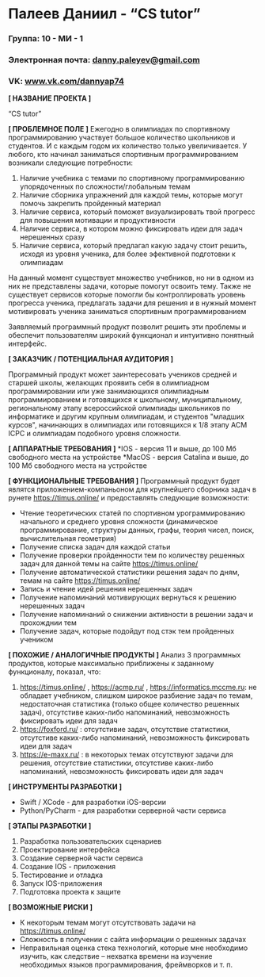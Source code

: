 # Палеев Даниил - “CS tutor”

### Группа: 10 - МИ - 1
### Электронная почта: danny.paleyev@gmail.com
### VK: www.vk.com/dannyap74

**\[ НАЗВАНИЕ ПРОЕКТА ]**

“CS tutor”

**\[ ПРОБЛЕМНОЕ ПОЛЕ ]**
Ежегодно в олимпиадах по спортивному программированию участвует большое количество школьников и студентов. И с каждым годом их количество только увеличивается. У любого, кто начинал заниматься спортивным программированием возникали следующие потребности:
1) Наличие учебника с темами по спортивному программированию упорядоченных по сложности/глобальным темам
2) Наличие сборника упражнений для каждой темы, которые могут помочь закрепить пройденный материал
3) Наличие сервиса, который поможет визуализировать твой прогресс для повышения мотивации и продуктивности
4) Наличие сервиса, в котором можно фиксировать идеи для задач нерешенных сразу
5) Наличие сервиса, который предлагал какую задачу стоит решить, исходя из уровня ученика, для более эфективной подготовки к олимпиадам

На данный момент существует множество учебников, но ни в одном из них не представлены задачи, которые помогут освоить тему. Также не существует сервисов которые помогли бы контроллировать уровень прогресса ученика, предлагать задачи для решения и в нужный момент мотивировать ученика заниматься спортивным программированием

Заявляемый программный продукт позволит решить эти проблемы и обеспечит пользователям широкий функционал и интуитивно понятный интерфейс.

**\[ ЗАКАЗЧИК / ПОТЕНЦИАЛЬНАЯ АУДИТОРИЯ ]**

Программный продукт может заинтересовать учеников средней и старшей школы, желающих проявить себя в олимпиадном программировании или уже занимающихся олимпиадным программированием и готовящихся к школьному, муниципальному, региональному этапу всероссийской олимпиады школьников по информатике и другим крупным олимпиадам, и студентов "младших курсов", начинающих в олимпиадах или готовящихся к 1/8 этапу ACM ICPC и олимпиадам подобного уровня сложности.

**\[ АППАРАТНЫЕ ТРЕБОВАНИЯ ]**
*IOS - версия 11 и выше, до 100 Мб свободного места на устройстве
*MacOS - версия Сatalina и выше, до 100 Мб свободного места на устройстве

**\[ ФУНКЦИОНАЛЬНЫЕ ТРЕБОВАНИЯ ]**
Программный продукт будет являтся приложением-компаньоном для крупнейшего сборника задач в рунете https://timus.online/ и предоставлять следующие возможности:
* Чтение теоретических статей по спортивном урограммированию начального и среднего уровня сложности (динамическое программирование, структуры данных, графы, теория чисел, поиск, вычислительная геометрия)
* Получение списка задач для каждой статьи
* Получение проверки пройденности тем по количеству решенных задач для данной темы на сайте https://timus.online/
* Получение автоматической статистики решения задач по дням, темам на сайте https://timus.online/
* Запись и чтение идей решения нерешенных задач 
* Получение напоминаний мотивирующих вернуться к решению нерешенных задач
* Получение напоминаний о снижении активности в решении задач и прохожднии тем
* Получение задач, которые подойдут под стэк тем пройденных учеником 

**\[ ПОХОЖИЕ / АНАЛОГИЧНЫЕ ПРОДУКТЫ ]**
Анализ 3 программных продуктов, которые максимально приближены к заданному функционалу, показал, что:
1) https://timus.online/ , https://acmp.ru/ , https://informatics.mccme.ru: не обладает учебником, слишком широкое разбиение задач по темам, недостаточная статистика (только общее количество решенных задач), отсутстиве каких-либо напоминаний, невозможность фиксировать идеи для задач
2) https://foxford.ru/ : отсутстивие задач, отсутствие статистики, отсутстиве каких-либо напоминаний, невозможность фиксировать идеи для задач
3) https://e-maxx.ru/ : в некоторых темах отсутствуют задачи для решения, отсутствие статистики, отсутстиве каких-либо напоминаний, невозможность фиксировать идеи для задач

**\[ ИНСТРУМЕНТЫ РАЗРАБОТКИ ]**

* Swift / XCode - для разработки iOS-версии
* Python/PyCharm - для разработки серверной части сервиса

**\[ ЭТАПЫ РАЗРАБОТКИ ]**

1) Разработка пользовательских сценариев
2) Проектирование интерфейса 
3) Создание серверной части сервиса
4) Создание IOS - приложения
5) Тестирование и отладка
6) Запуск IOS-приложения
7) Подготовка проекта к защите

**\[ ВОЗМОЖНЫЕ РИСКИ ]**
* К некоторым темам могут отсутствовать задачи на https://timus.online/ 
* Сложность в получении с сайта информации о решенных задачах
* Неправильная оценка стека технологий, которые мне необходимо изучить, как следствие – нехватка времени на изучение необходимых языков программирования, фреймворков и т. п.
